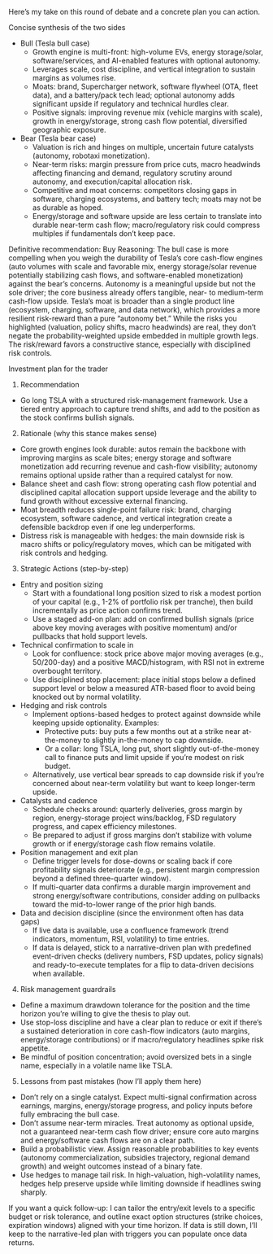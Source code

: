Here’s my take on this round of debate and a concrete plan you can action.

Concise synthesis of the two sides
- Bull (Tesla bull case)
  - Growth engine is multi-front: high-volume EVs, energy storage/solar, software/services, and AI-enabled features with optional autonomy.
  - Leverages scale, cost discipline, and vertical integration to sustain margins as volumes rise.
  - Moats: brand, Supercharger network, software flywheel (OTA, fleet data), and a battery/pack tech lead; optional autonomy adds significant upside if regulatory and technical hurdles clear.
  - Positive signals: improving revenue mix (vehicle margins with scale), growth in energy/storage, strong cash flow potential, diversified geographic exposure.
- Bear (Tesla bear case)
  - Valuation is rich and hinges on multiple, uncertain future catalysts (autonomy, robotaxi monetization).
  - Near-term risks: margin pressure from price cuts, macro headwinds affecting financing and demand, regulatory scrutiny around autonomy, and execution/capital allocation risk.
  - Competitive and moat concerns: competitors closing gaps in software, charging ecosystems, and battery tech; moats may not be as durable as hoped.
  - Energy/storage and software upside are less certain to translate into durable near-term cash flow; macro/regulatory risk could compress multiples if fundamentals don’t keep pace.

Definitive recommendation: Buy
Reasoning: The bull case is more compelling when you weigh the durability of Tesla’s core cash-flow engines (auto volumes with scale and favorable mix, energy storage/solar revenue potentially stabilizing cash flows, and software-enabled monetization) against the bear’s concerns. Autonomy is a meaningful upside but not the sole driver; the core business already offers tangible, near- to medium-term cash-flow upside. Tesla’s moat is broader than a single product line (ecosystem, charging, software, and data network), which provides a more resilient risk-reward than a pure “autonomy bet.” While the risks you highlighted (valuation, policy shifts, macro headwinds) are real, they don’t negate the probability-weighted upside embedded in multiple growth legs. The risk/reward favors a constructive stance, especially with disciplined risk controls.

Investment plan for the trader

1) Recommendation
- Go long TSLA with a structured risk-management framework. Use a tiered entry approach to capture trend shifts, and add to the position as the stock confirms bullish signals.

2) Rationale (why this stance makes sense)
- Core growth engines look durable: autos remain the backbone with improving margins as scale bites; energy storage and software monetization add recurring revenue and cash-flow visibility; autonomy remains optional upside rather than a required catalyst for now.
- Balance sheet and cash flow: strong operating cash flow potential and disciplined capital allocation support upside leverage and the ability to fund growth without excessive external financing.
- Moat breadth reduces single-point failure risk: brand, charging ecosystem, software cadence, and vertical integration create a defensible backdrop even if one leg underperforms.
- Distress risk is manageable with hedges: the main downside risk is macro shifts or policy/regulatory moves, which can be mitigated with risk controls and hedging.

3) Strategic Actions (step-by-step)
- Entry and position sizing
  - Start with a foundational long position sized to risk a modest portion of your capital (e.g., 1-2% of portfolio risk per tranche), then build incrementally as price action confirms trend.
  - Use a staged add-on plan: add on confirmed bullish signals (price above key moving averages with positive momentum) and/or pullbacks that hold support levels.
- Technical confirmation to scale in
  - Look for confluence: stock price above major moving averages (e.g., 50/200-day) and a positive MACD/histogram, with RSI not in extreme overbought territory.
  - Use disciplined stop placement: place initial stops below a defined support level or below a measured ATR-based floor to avoid being knocked out by normal volatility.
- Hedging and risk controls
  - Implement options-based hedges to protect against downside while keeping upside optionality. Examples:
    - Protective puts: buy puts a few months out at a strike near at-the-money to slightly in-the-money to cap downside.
    - Or a collar: long TSLA, long put, short slightly out-of-the-money call to finance puts and limit upside if you’re modest on risk budget.
  - Alternatively, use vertical bear spreads to cap downside risk if you’re concerned about near-term volatility but want to keep longer-term upside.
- Catalysts and cadence
  - Schedule checks around: quarterly deliveries, gross margin by region, energy-storage project wins/backlog, FSD regulatory progress, and capex efficiency milestones.
  - Be prepared to adjust if gross margins don’t stabilize with volume growth or if energy/storage cash flow remains volatile.
- Position management and exit plan
  - Define trigger levels for dose-downs or scaling back if core profitability signals deteriorate (e.g., persistent margin compression beyond a defined three-quarter window).
  - If multi-quarter data confirms a durable margin improvement and strong energy/software contributions, consider adding on pullbacks toward the mid-to-lower range of the prior high bands.
- Data and decision discipline (since the environment often has data gaps)
  - If live data is available, use a confluence framework (trend indicators, momentum, RSI, volatility) to time entries.
  - If data is delayed, stick to a narrative-driven plan with predefined event-driven checks (delivery numbers, FSD updates, policy signals) and ready-to-execute templates for a flip to data-driven decisions when available.

4) Risk management guardrails
- Define a maximum drawdown tolerance for the position and the time horizon you’re willing to give the thesis to play out.
- Use stop-loss discipline and have a clear plan to reduce or exit if there’s a sustained deterioration in core cash-flow indicators (auto margins, energy/storage contributions) or if macro/regulatory headlines spike risk appetite.
- Be mindful of position concentration; avoid oversized bets in a single name, especially in a volatile name like TSLA.

5) Lessons from past mistakes (how I’ll apply them here)
- Don’t rely on a single catalyst. Expect multi-signal confirmation across earnings, margins, energy/storage progress, and policy inputs before fully embracing the bull case.
- Don’t assume near-term miracles. Treat autonomy as optional upside, not a guaranteed near-term cash flow driver; ensure core auto margins and energy/software cash flows are on a clear path.
- Build a probabilistic view. Assign reasonable probabilities to key events (autonomy commercialization, subsidies trajectory, regional demand growth) and weight outcomes instead of a binary fate.
- Use hedges to manage tail risk. In high-valuation, high-volatility names, hedges help preserve upside while limiting downside if headlines swing sharply.

If you want a quick follow-up: I can tailor the entry/exit levels to a specific budget or risk tolerance, and outline exact option structures (strike choices, expiration windows) aligned with your time horizon. If data is still down, I’ll keep to the narrative-led plan with triggers you can populate once data returns.